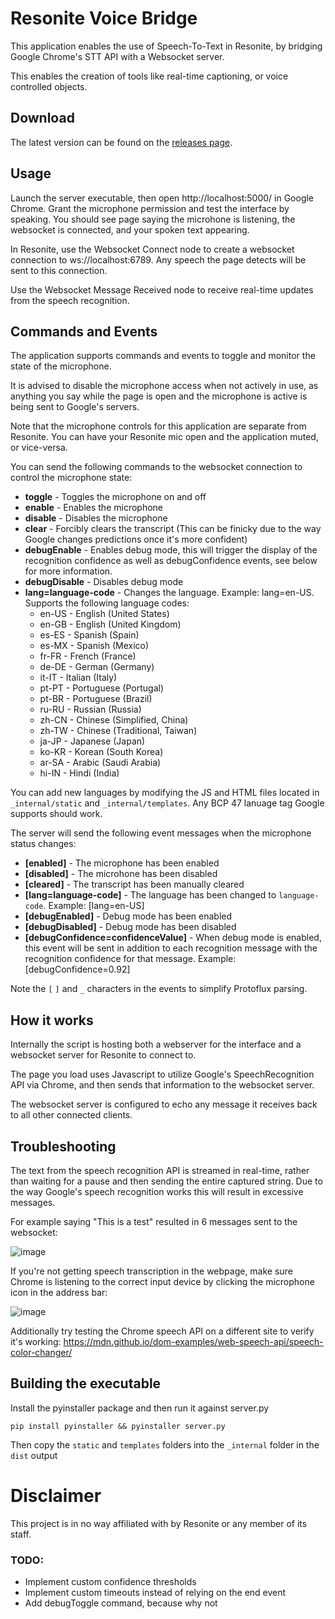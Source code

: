# Resonite Voice Bridge

This application enables the use of Speech-To-Text in Resonite, by bridging Google Chrome's STT API with a Websocket server.

This enables the creation of tools like real-time captioning, or voice controlled objects.

## Download

The latest version can be found on the [releases page](https://github.com/theneolanders/resonite-voice-bridge/releases).

## Usage

Launch the server executable, then open http://localhost:5000/ in Google Chrome. Grant the microphone permission and test the interface by speaking. You should see page saying the microhone is listening, the websocket is connected, and your spoken text appearing.

In Resonite, use the Websocket Connect node to create a websocket connection to ws://localhost:6789. Any speech the page detects will be sent to this connection.

Use the Websocket Message Received node to receive real-time updates from the speech recognition.

## Commands and Events

The application supports commands and events to toggle and monitor the state of the microphone.

It is advised to disable the microphone access when not actively in use, as anything you say while the page is open and the microphone is active is being sent to Google's servers.

Note that the microphone controls for this application are separate from Resonite. You can have your Resonite mic open and the application muted, or vice-versa.

You can send the following commands to the websocket connection to control the microphone state:

* **toggle** - Toggles the microphone on and off
* **enable** - Enables the microphone
* **disable** - Disables the microphone
* **clear** - Forcibly clears the transcript (This can be finicky due to the way Google changes predictions once it's more confident)
* **debugEnable** - Enables debug mode, this will trigger the display of the recognition confidence as well as debugConfidence events, see below for more information.
* **debugDisable** - Disables debug mode
* **lang=language-code** - Changes the language. Example: lang=en-US. Supports the following language codes:
    * en-US - English (United States)
    * en-GB - English (United Kingdom)
    * es-ES - Spanish (Spain)
    * es-MX - Spanish (Mexico)
    * fr-FR - French (France)
    * de-DE - German (Germany)
    * it-IT - Italian (Italy)
    * pt-PT - Portuguese (Portugal)
    * pt-BR - Portuguese (Brazil)
    * ru-RU - Russian (Russia)
    * zh-CN - Chinese (Simplified, China)
    * zh-TW - Chinese (Traditional, Taiwan)
    * ja-JP - Japanese (Japan)
    * ko-KR - Korean (South Korea)
    * ar-SA - Arabic (Saudi Arabia)
    * hi-IN - Hindi (India)

You can add new languages by modifying the JS and HTML files located in `_internal/static` and `_internal/templates`. Any BCP 47 lanuage tag Google supports should work.

The server will send the following event messages when the microphone status changes:

* **[enabled]** - The microphone has been enabled
* **[disabled]** - The microhone has been disabled
* **[cleared]** - The transcript has been manually cleared
* **[lang=language-code]** - The language has been changed to `language-code`. Example: [lang=en-US]
* **[debugEnabled]** - Debug mode has been enabled
* **[debugDisabled]** - Debug mode has been disabled
* **[debugConfidence=confidenceValue]** - When debug mode is enabled, this event will be sent in addition to each recognition message with the recognition confidence for that message. Example: [debugConfidence=0.92]

Note the `[` `]` and `_` characters in the events to simplify Protoflux parsing.

## How it works

Internally the script is hosting both a webserver for the interface and a websocket server for Resonite to connect to.

The page you load uses Javascript to utilize Google's SpeechRecognition API via Chrome, and then sends that information to the websocket server.

The websocket server is configured to echo any message it receives back to all other connected clients.

## Troubleshooting

The text from the speech recognition API is streamed in real-time, rather than waiting for a pause and then sending the entire captured string. Due to the way Google's speech recognition works this will result in excessive messages.

For example saying "This is a test" resulted in 6 messages sent to the websocket:

![image](https://github.com/theneolanders/resonite-voice-bridge/assets/3112763/b9a624f5-7987-40a2-a8ac-39531735ced6)

If you're not getting speech transcription in the webpage, make sure Chrome is listening to the correct input device by clicking the microphone icon in the address bar:

![image](https://github.com/theneolanders/resonite-voice-bridge/assets/3112763/25ea18ba-35d9-470a-b68e-68c06fc3983a)

Additionally try testing the Chrome speech API on a different site to verify it's working: https://mdn.github.io/dom-examples/web-speech-api/speech-color-changer/

## Building the executable

Install the pyinstaller package and then run it against server.py

`pip install pyinstaller && pyinstaller server.py`

Then copy the `static` and `templates` folders into the `_internal` folder in the `dist` output

# Disclaimer

This project is in no way affiliated with by Resonite or any member of its staff.

### TODO:

* Implement custom confidence thresholds
* Implement custom timeouts instead of relying on the end event
* Add debugToggle command, because why not